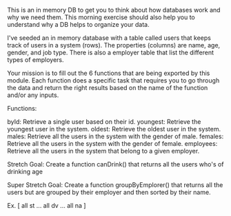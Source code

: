 This is an in memory DB to get you to think about how databases work and why we need them. This morning exercise should also help you to understand why a DB helps to organize your data.

I've seeded an in memory database with a table called users that keeps track of users in a system (rows). The properties (columns) are name, age, gender, and job type. There is also a employer table that list the different types of employers.

Your mission is to fill out the 6 functions that are being exported by this module. Each function does a specific task that requires you to go through the data and return the right results based on the name of the function and/or any inputs.

Functions:

byId: Retrieve a single user based on their id.
youngest: Retrieve the youngest user in the system.
oldest: Retrieve the oldest user in the system.
males: Retrieve all the users in the system with the gender of male.
females: Retrieve all the users in the system with the gender of female.
employees: Retrieve all the users in the system that belong to a given employer.

Stretch Goal:
Create a function canDrink() that returns all the users who's of drinking age

Super Stretch Goal:
Create a function groupByEmplorer() that returns all the users but are grouped by their employer and then sorted by their name.

Ex. [
  all st ...
  all dv ...
  all na
]